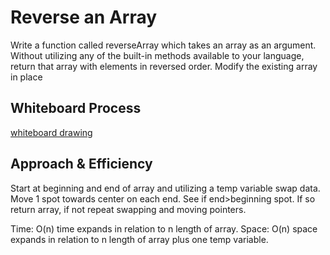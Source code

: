 # Reverse an Array
<!-- Description of the challenge -->
Write a function called reverseArray which takes an array as an argument. Without utilizing any of the built-in methods available to your language, return that array with elements in reversed order.  Modify the existing array in place
## Whiteboard Process
[whiteboard drawing](401-d48_Lab01Drawing.jpg)

## Approach & Efficiency
<!-- What approach did you take? Discuss Why. What is the Big O space/time for this approach? -->

Start at beginning and end of array and utilizing a temp variable swap data. Move 1 spot towards center on each end. See if end>beginning spot. If so return array, if not repeat swapping and moving pointers.

Time: O(n) time expands in relation to n length of array.
Space: O(n) space expands in relation to n length of array plus one temp variable.
